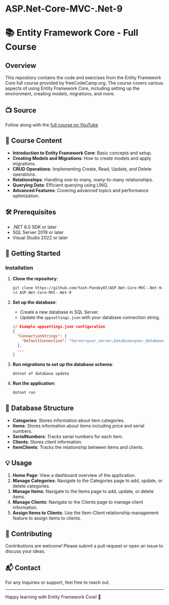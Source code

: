 # ASP.Net-Core-MVC-.Net-9
# 📚 Entity Framework Core - Full Course

## Overview
This repository contains the code and exercises from the Entity Framework Core full course provided by freeCodeCamp.org. The course covers various aspects of using Entity Framework Core, including setting up the environment, creating models, migrations, and more.

## 📺 Source
Follow along with the [full course on YouTube](https://www.youtube.com/watch?v=RWXKysImabs&t=5559s&ab_channel=freeCodeCamp.org) 

## 📝 Course Content
- **Introduction to Entity Framework Core**: Basic concepts and setup.
- **Creating Models and Migrations**: How to create models and apply migrations.
- **CRUD Operations**: Implementing Create, Read, Update, and Delete operations.
- **Relationships**: Handling one-to-many, many-to-many relationships.
- **Querying Data**: Efficient querying using LINQ.
- **Advanced Features**: Covering advanced topics and performance optimization.

## 🛠️ Prerequisites
- .NET 6.0 SDK or later
- SQL Server 2019 or later
- Visual Studio 2022 or later

## 🚀 Getting Started

### Installation

1. **Clone the repository**:
    ```sh
    git clone https://github.com/Yash-Pandey07/ASP.Net-Core-MVC-.Net-9-.git
    cd ASP.Net-Core-MVC-.Net-9
    ```

2. **Set up the database**:
   - Create a new database in SQL Server.
   - Update the `appsettings.json` with your database connection string.

    ```json
    // Example appsettings.json configuration
    {
      "ConnectionStrings": {
        "DefaultConnection": "Server=your_server;Database=your_database;User Id=your_username;Password=your_password;"
      },
      ...
    }
    ```

3. **Run migrations to set up the database schema**:
    ```sh
    dotnet ef database update
    ```

4. **Run the application**:
    ```sh
    dotnet run
    ```

## 📂 Database Structure
- **Categories**: Stores information about item categories.
- **Items**: Stores information about items including price and serial numbers.
- **SerialNumbers**: Tracks serial numbers for each item.
- **Clients**: Stores client information.
- **ItemClients**: Tracks the relationship between items and clients.

## 💡 Usage

1. **Home Page**: View a dashboard overview of the application.
2. **Manage Categories**: Navigate to the Categories page to add, update, or delete categories.
3. **Manage Items**: Navigate to the Items page to add, update, or delete items.
4. **Manage Clients**: Navigate to the Clients page to manage client information.
5. **Assign Items to Clients**: Use the Item-Client relationship management feature to assign items to clients.

## 🤝 Contributing
Contributions are welcome! Please submit a pull request or open an issue to discuss your ideas.

## 📬 Contact
For any inquiries or support, feel free to reach out.

---

Happy learning with Entity Framework Core! 🚀

